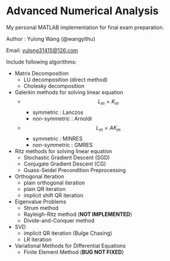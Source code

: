 # Advanced Numerical Analysis

My personal MATLAB implementation for final exam preparation.

Author : Yulong Wang (@wangylthu)

Email: yulong31415@126.com

Include following algorithms:

* Matrix Decomposition
  * LU decomposition (direct method)
  * Cholesky decomposition
* Galerkin methods for solving linear equation
  * $$L_m = K_m$$
    * symmetric : Lanczos
    * non-symmetric : Arnoldi
  * $$L_m = AK_m$$
    * symmetric : MINRES
    * non-symmetric : GMRES
* Ritz methods for solving linear equation
  * Stochastic Gradient Descent (SGD)
  * Conjugate Gradient Descent (CG)
  * Guass-Seidel Precondition Preprocessing
* Orthogonal Iteration
  * plain orthogonal iteration
  * plain QR iteration
  * implicit shift QR iteration
* Eigenvalue Problems
  * Strum method
  * Rayleigh-Ritz method (**NOT IMPLEMENTED**)
  * Divide-and-Conquer method
* SVD 
  * implicit QR iteration (Bulge Chasing)
  * LR iteration
* Variational Methods for Differential Equations
  * Finite Element Method (**BUG NOT FIXED**)
